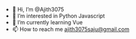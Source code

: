 - 👋 Hi, I’m @Ajith3075
- 👀 I’m interested in Python Javascript
- 🌱 I’m currently learning Vue
- 📫 How to reach me ajith3075saju@gmail.com

<!---
Ajith3075/Ajith3075 is a ✨ special ✨ repository because its `README.md` (this file) appears on your GitHub profile.
You can click the Preview link to take a look at your changes.
--->
